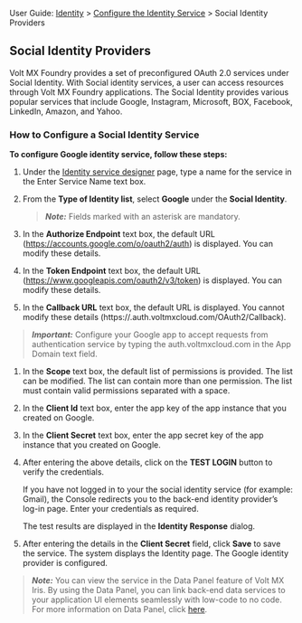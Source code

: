                                

User Guide: [Identity](Identity.md) > [Configure the Identity Service](ConfigureIdentiryService.md) > Social Identity Providers

Social Identity Providers
-------------------------

Volt MX  Foundry provides a set of preconfigured OAuth 2.0 services under Social Identity. With Social identity services, a user can access resources through Volt MX Foundry applications. The Social Identity provides various popular services that include Google, Instagram, Microsoft, BOX, Facebook, LinkedIn, Amazon, and Yahoo.

### How to Configure a Social Identity Service

**To configure Google identity service, follow these steps:**

1.  Under the [Identity service designer](ConfigureIdentiryService.md) page, type a name for the service in the Enter Service Name text box.
2.  From the **Type of Identity list**, select **Google** under the **Social Identity**.
    
    > **_Note:_** Fields marked with an asterisk are mandatory.
    
3.  In the **Authorize Endpoint** text box, the default URL (https://accounts.google.com/o/oauth2/auth) is displayed. You can modify these details.
4.  In the **Token Endpoint** text box, the default URL (https://www.googleapis.com/oauth2/v3/token) is displayed. You can modify these details.
5.  In the **Callback URL** text box, the default URL is displayed. You cannot modify these details (https://<accountID>.auth.voltmxcloud.com/OAuth2/Callback).

> **_Important:_** Configure your Google app to accept requests from authentication service by typing the auth.voltmxcloud.com in the App Domain text field.

1.  In the **Scope** text box, the default list of permissions is provided. The list can be modified. The list can contain more than one permission. The list must contain valid permissions separated with a space.
2.  In the **Client Id** text box, enter the app key of the app instance that you created on Google.
3.  In the **Client Secret** text box, enter the app secret key of the app instance that you created on Google.
4.  After entering the above details, click on the **TEST LOGIN** button to verify the credentials.
    
    If you have not logged in to your the social identity service (for example: Gmail), the Console redirects you to the back-end identity provider’s log-in page. Enter your credentials as required.
    
    The test results are displayed in the **Identity Response** dialog.
    
5.  After entering the details in the **Client Secret** field, click **Save** to save the service. The system displays the Identity page. The Google identity provider is configured.

> **_Note:_** You can view the service in the Data Panel feature of Volt MX Iris. By using the Data Panel, you can link back-end data services to your application UI elements seamlessly with low-code to no code. For more information on Data Panel, click [here](../../../Iris/iris_user_guide/Content/DataPanel.md#top).
